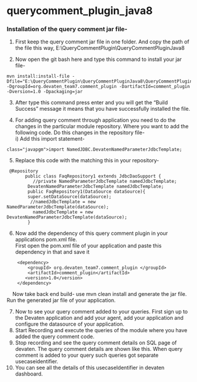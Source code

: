 # querycomment_plugin_java8

### Installation of the query comment jar file-

1. First keep the query comment jar file in one folder. And copy the path of the file this way, 
   E:\QueryCommentPlugin\QueryCommentPluginJava8
   
2. Now open the git bash here and type this command to install your jar file- 
```
mvn install:install-file -Dfile="E:\QueryCommentPlugin\QueryCommentPluginJava8\QueryCommentPluginJava8.jar" -DgroupId=org.devaten_team7.comment_plugin -DartifactId=comment_plugin -Dversion=1.0 -Dpackaging=jar
```
3. After type this command press enter and you will get the “Build Success” message it means that you have successfully installed the file.

4. For adding query comment through application you need to do the changes in the particular module repository. Where you want to add the following code.
   Do this changes in the repository file-<br />
   i) Add this import statement-
```
class="javapgm">import NamedJDBC.DevatenNamedParameterJdbcTemplate;
``` 
5. Replace this code with the matching this in your repository-
  
```
 @Repository
       public class FaqRepository1 extends JdbcDaoSupport {
          //private NamedParameterJdbcTemplate namedJdbcTemplate;
        DevatenNamedParameterJdbcTemplate namedJdbcTemplate;
        public FaqRepository1(DataSource dataSource){
        super.setDataSource(dataSource);
         //namedJdbcTemplate = new NamedParameterJdbcTemplate(dataSource);
          namedJdbcTemplate = new DevatenNamedParameterJdbcTemplate(dataSource);
        }
```        
6. Now add the dependency of this query comment plugin in your applications pom.xml file. <br />
   First open the pom.xml file of your application and paste this dependency in that and save it
  ```
      <dependency>
          <groupId> org.devaten_team7.comment_plugin </groupId>                
          <artifactId>comment_plugin</artifactId>
         <version>1.0</version>
      </dependency>
  ```      
  &nbsp; &nbsp; Now take back end build- use mvn clean install and generate the jar file. Run the generated jar file of your application.
  
7.  Now to see your query comment added to your queries. First sign up to the Devaten application and add your agent, add your application and configure the datasource of your application.
8.  Start Recording and execute the queries of the module where you have added the query comment code.
9.  Stop recording and see the query comment details on SQL page of devaten. The query comment details are shown like this. When query comment is added to your query such queries got separate usecaseidentifier.
10.  You can see all the details of this usecaseIdentifier in devaten dashboard.  
